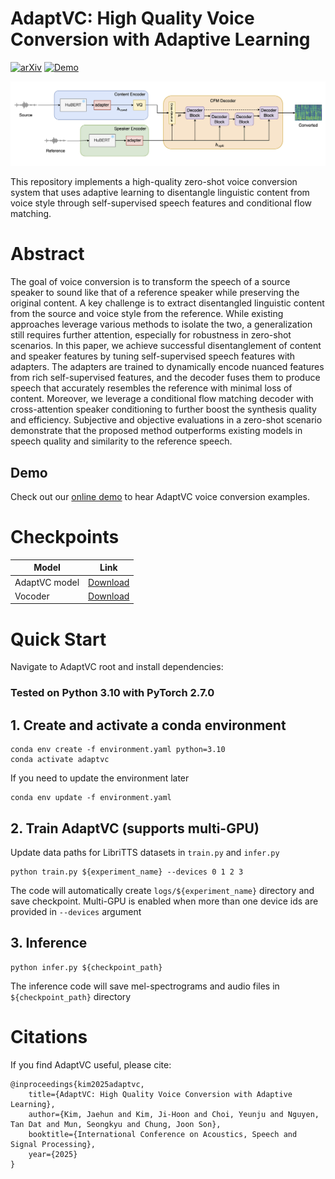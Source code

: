 # AdaptVC: High Quality Voice Conversion with Adaptive Learning

[![arXiv](https://img.shields.io/badge/arXiv-2501.01347-b31b1b.svg)](https://arxiv.org/abs/2501.01347)
[![Demo](https://img.shields.io/badge/Demo-Online-blue)](https://mm.kaist.ac.kr/projects/AdaptVC/)

![](./images/main.png)

This repository implements a high-quality zero-shot voice conversion system that uses adaptive learning to disentangle linguistic content from voice style through self-supervised speech features and conditional flow matching.

# Abstract

The goal of voice conversion is to transform the
speech of a source speaker to sound like that of a reference
speaker while preserving the original content. A key challenge
is to extract disentangled linguistic content from the source and
voice style from the reference. While existing approaches leverage
various methods to isolate the two, a generalization still requires
further attention, especially for robustness in zero-shot scenarios.
In this paper, we achieve successful disentanglement of content
and speaker features by tuning self-supervised speech features
with adapters. The adapters are trained to dynamically encode
nuanced features from rich self-supervised features, and the
decoder fuses them to produce speech that accurately resembles
the reference with minimal loss of content. Moreover, we leverage
a conditional flow matching decoder with cross-attention speaker
conditioning to further boost the synthesis quality and efficiency.
Subjective and objective evaluations in a zero-shot scenario
demonstrate that the proposed method outperforms existing
models in speech quality and similarity to the reference speech.

## Demo

Check out our [online demo](https://mm.kaist.ac.kr/projects/AdaptVC/) to hear AdaptVC voice conversion examples.

# Checkpoints

| Model | Link |
|-------|------|
| AdaptVC model | [Download](https://drive.google.com/file/d/1NiSGdQPcRiuyHN9qFotDh2FWuhLTe7hk/view?usp=drive_link) |
| Vocoder | [Download](https://drive.google.com/file/d/1c09z1y2BhBegNbh2PSF7eT93iBPSOhqq/view?usp=drive_link) |


# Quick Start

Navigate to AdaptVC root and install dependencies:

### Tested on Python 3.10 with PyTorch 2.7.0

## 1. Create and activate a conda environment

```
conda env create -f environment.yaml python=3.10
conda activate adaptvc
```

If you need to update the environment later

```
conda env update -f environment.yaml
```



## 2. Train AdaptVC (supports multi-GPU)

Update data paths for LibriTTS datasets in ```train.py``` and ```infer.py```

```
python train.py ${experiment_name} --devices 0 1 2 3
```

The code will automatically create `logs/${experiment_name}` directory and save checkpoint. Multi-GPU is enabled when more than one device ids are provided in `--devices` argument

## 3. Inference
```
python infer.py ${checkpoint_path}
```

The inference code will save mel-spectrograms and audio files in `${checkpoint_path}` directory



# Citations

If you find AdaptVC useful, please cite:

    @inproceedings{kim2025adaptvc,
        title={AdaptVC: High Quality Voice Conversion with Adaptive Learning},
        author={Kim, Jaehun and Kim, Ji-Hoon and Choi, Yeunju and Nguyen, Tan Dat and Mun, Seongkyu and Chung, Joon Son},
        booktitle={International Conference on Acoustics, Speech and Signal Processing},
        year={2025}
    }